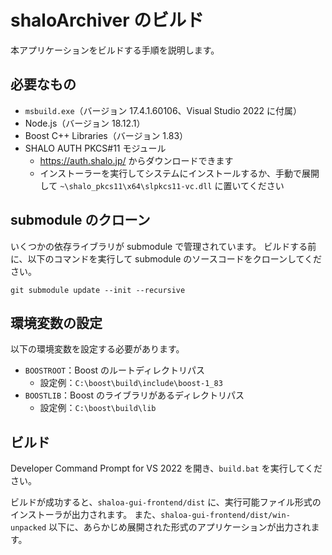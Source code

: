 # shaloArchiver のビルド

本アプリケーションをビルドする手順を説明します。

## 必要なもの

- `msbuild.exe`（バージョン 17.4.1.60106、Visual Studio 2022 に付属）
- Node.js（バージョン 18.12.1）
- Boost C++ Libraries（バージョン 1.83）
- SHALO AUTH PKCS#11 モジュール
    - https://auth.shalo.jp/ からダウンロードできます
    - インストーラーを実行してシステムにインストールするか、手動で展開して `~\shalo_pkcs11\x64\slpkcs11-vc.dll` に置いてください

## submodule のクローン

いくつかの依存ライブラリが submodule で管理されています。
ビルドする前に、以下のコマンドを実行して submodule のソースコードをクローンしてください。

```
git submodule update --init --recursive
```

## 環境変数の設定

以下の環境変数を設定する必要があります。

- `BOOSTROOT`：Boost のルートディレクトリパス
    - 設定例：`C:\boost\build\include\boost-1_83`
- `BOOSTLIB`：Boost のライブラリがあるディレクトリパス
    - 設定例：`C:\boost\build\lib`

## ビルド

Developer Command Prompt for VS 2022 を開き、`build.bat` を実行してください。

ビルドが成功すると、`shaloa-gui-frontend/dist` に、実行可能ファイル形式のインストーラが出力されます。
また、`shaloa-gui-frontend/dist/win-unpacked` 以下に、あらかじめ展開された形式のアプリケーションが出力されます。
